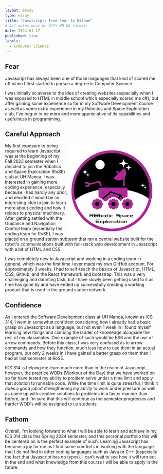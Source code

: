 ```yaml
---
layout: essay
type: essay
title: "Javascript: From Fear to Fathom"
# All dates must be YYYY-MM-DD format!
date: 2024-01-17
published: true
labels:
  - Computer Science
---
```


## Fear

Javascript has always been one of those languages that kind of scared me off when I first started to pursue a degree in Computer Science. 

I was initially so averse to the idea of creating websites (especially when I was exposed to HTML in middle school which especially scared me off), but after gaining some experience so far in my Software Development course as well as some extra experience in my Robotics and Space Exploration club, I've begun to be more and more appreciative of its capabilities and usefulness in programming.

## Careful Approach

<img width="300px" align="right" class="rounded float-start pe-4" src="../img/javascript-reflection/roseicon.png">

My first exposure to being required to learn Javascript was at the beginning of my Fall 2023 semester when I decided to join the Robotics and Space Exploration (RoSE) club at UH Manoa. I was interested in gaining more coding experience, especially because I had hardly any prior, and decided it would be an interesting club to join to learn more about coding and how it relates to physical machinery. After getting settled with the Guidance and Navigation Control team (essentially the coding team for RoSE), I was placed on a ground station subteam that ran a central website built for the robot's communications built with full-stack web development in Javascript with a bit of HTML and CSS. 

I was completely new to Javascript and working in a coding team in general, which was the first time I ever made my own GitHub account. For approximately 3 weeks, I had to self-teach the basics of Javascript, HTML, CSS, Github, and the React framework and bootstrap. This was a very challenging and daunting task, but I have slowly been getting used to it as time has gone by and have ended up successfully creating a working product that is used in the ground station network.

## Confidence

As I entered the Software Development class at UH Manoa, known as ICS 314, I went in somewhat confident considering how I already had a basic grasp on Javascript as a language, but not even 1 week in I found myself learning new things and climbing the ladder of knowledge alongside the rest of my classmates. One example of such would be ES6 and the use of arrow commands. Before this class, I was very confused as to arrow commands and how they function, much less how to use them in an actual program, but only 2 weeks in I have gained a better grasp on them than I had all last semester at RoSE.

ICS 314 is helping me learn much more than in the realm of Javascript, however, the practice WODs (Workout of the Day) that we have worked on so far have tested my ability to problem solve under a time limit and apply that solution to runnable code. While the time limit is quite stressful, I think it does a good job of strengthening my ability to work under pressure as well as come up with creative solutions to problems in a faster manner than before, and I'm sure that this will continue as the semester progresses and harder WOD's will be assigned to us students. 

## Fathom

Overall, I'm looking forward to what I will be able to learn and achieve in my ICS 314 class this Spring 2024 semester, and this personal portfolio this will be centered on is the perfect example of such. Learning Javascript has become a joy for me as I find some comforts in working with the language that I do not find in other coding languages such as Java or C++ (especially the fact that Javascript has no types). I can't wait to see how it will turn out in the end and what knowledge from this course I will be able to apply in the future.
